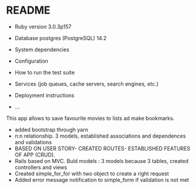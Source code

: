 # README


* Ruby version 3.0.3p157 
* Database postgres (PostgreSQL) 14.2


* System dependencies 

* Configuration

* How to run the test suite

* Services (job queues, cache servers, search engines, etc.)

* Deployment instructions

* ...

This app allows to save favourite movies to lists ad make bookmarks.
+ added bootstrap through yarn
+ n:n relationship. 3 models, established associations and dependences and validations 
+ BASED ON USER STORY- CREATED ROUTES- ESTABLISHED FEATURES OF APP (CRUD). 
+ Rails based on MVC. Buld models : 3 models because 3 tables, created controllers and views
+ Created simple_for_for with two object to create a right request
+ Added error message notification to simple_form if validation is not met
